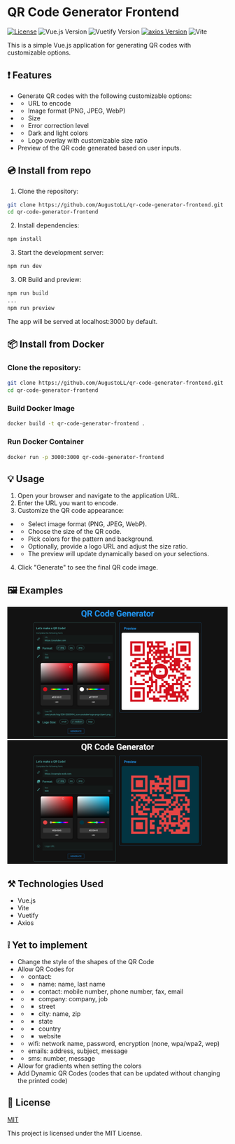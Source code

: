 # QR Code Generator Frontend
[![License](https://img.shields.io/badge/License-MIT-blue?style=for-the-badge)](https://opensource.org/licenses/MIT)
![Vue.js Version](https://img.shields.io/badge/vue-v20.11.0-green?style=for-the-badge&logo=vue.js&labelColor=%232b2b2d)
![Vuetify Version](https://img.shields.io/badge/v3.5.8-js?style=for-the-badge&logo=vuetify&label=vuetify&color=%231867c0)
[![axios Version](https://img.shields.io/badge/axios-v1.7.2-blue?style=for-the-badge&logo=axios)](https://www.npmjs.com/package/axios/v/1.7.2)
![Vite](https://img.shields.io/badge/v5.1.5-js?style=for-the-badge&logo=vite&label=Vite&color=%23a54ffe)


This is a simple Vue.js application for generating QR codes with customizable options.

## ❗️ Features

- Generate QR codes with the following customizable options:
- - URL to encode
- - Image format (PNG, JPEG, WebP)
- - Size
- - Error correction level
- - Dark and light colors
- - Logo overlay with customizable size ratio
- Preview of the QR code generated based on user inputs.

## 💿 Install from repo

1. Clone the repository:
```sh
git clone https://github.com/AugustoLL/qr-code-generator-frontend.git
cd qr-code-generator-frontend
```

2. Install dependencies:
```sh
npm install
```

3. Start the development server:
```sh
npm run dev
```

3. OR Build and preview:
```sh
npm run build
...
npm run preview
```

The app will be served at localhost:3000 by default.

## 📦 Install from Docker

### Clone the repository:
```sh
git clone https://github.com/AugustoLL/qr-code-generator-frontend.git
cd qr-code-generator-frontend
```

### Build Docker Image

```bash
docker build -t qr-code-generator-frontend .
```

### Run Docker Container

```bash
docker run -p 3000:3000 qr-code-generator-frontend
```

## 💡 Usage

1. Open your browser and navigate to the application URL.
2. Enter the URL you want to encode.
3. Customize the QR code appearance:
- - Select image format (PNG, JPEG, WebP).
- - Choose the size of the QR code.
- - Pick colors for the pattern and background.
- - Optionally, provide a logo URL and adjust the size ratio.
- - The preview will update dynamically based on your selections.
4. Click "Generate" to see the final QR code image.

## 🖼️ Examples

<img src="examples/example1.png" />
<img src="examples/example2.png" />


## ⚒️ Technologies Used

- Vue.js
- Vite
- Vuetify
- Axios

## ❕ Yet to implement
- Change the style of the shapes of the QR Code
- Allow QR Codes for 
- - contact: 
- - - name: name, last name
- - - contact: mobile number, phone number, fax, email
- - - company: company, job
- - - street
- - - city: name, zip
- - - state
- - - country
- - - website
- - wifi: network name, password, encryption (none, wpa/wpa2, wep)
- - emails: address, subject, message
- - sms: number, message
- Allow for gradients when setting the colors
- Add Dynamic QR Codes (codes that can be updated without changing the printed code)

## 📑 License
[MIT](http://opensource.org/licenses/MIT)

This project is licensed under the MIT License.
